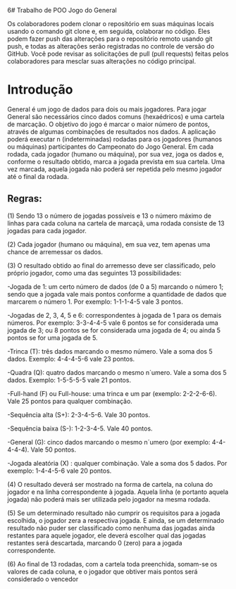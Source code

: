6# Trabalho de POO Jogo do General

Os colaboradores podem clonar o repositório em suas máquinas locais usando o comando git clone e, em seguida, colaborar no código.
Eles podem fazer push das alterações para o repositório remoto usando git push, e todas as alterações serão registradas no controle de versão do GitHub.
Você pode revisar as solicitações de pull (pull requests) feitas pelos colaboradores para mesclar suas alterações no código principal.

# Introdução

General é um jogo de dados para dois ou mais jogadores. Para jogar General são necessários cinco dados comuns (hexaédricos) e uma cartela de marcação. O objetivo do jogo é marcar o maior número de pontos, através de algumas combinações de resultados nos dados.
A aplicação poderá executar n (indeterminadas) rodadas para os jogadores (humanos ou máquinas) participantes do Campeonato do Jogo General. Em cada rodada, cada jogador (humano ou máquina), por sua vez, joga os dados e, conforme o resultado obtido, marca a jogada prevista em sua cartela. Uma vez marcada, aquela jogada não poderá ser repetida pelo mesmo jogador até o final da rodada.

## Regras:

(1) Sendo 13 o número de jogadas possíveis e 13 o número máximo de linhas para cada coluna na cartela de marcaçã, uma rodada consiste de 13 jogadas para cada jogador.

(2) Cada jogador (humano ou máquina), em sua vez, tem apenas uma chance de arremessar os dados.

(3) O resultado obtido ao final do arremesso deve ser classificado, pelo próprio jogador, como uma das seguintes 13 possibilidades:

-Jogada de 1: um certo número de dados (de 0 a 5) marcando o número 1; sendo que a jogada vale mais pontos conforme a quantidade de dados que marcarem o número 1. Por exemplo: 1-1-1-4-5 vale 3 pontos.

-Jogadas de 2, 3, 4, 5 e 6: correspondentes à jogada de 1 para os demais números. Por exemplo: 3-3-4-4-5 vale 6 pontos se for considerada uma jogada de 3; ou 8 pontos se for considerada uma jogada de 4; ou ainda 5 pontos se for uma jogada de 5.

-Trinca (T): três dados marcando o mesmo número. Vale a soma dos 5 dados. Exemplo: 4-4-4-5-6 vale 23 pontos.

-Quadra (Q): quatro dados marcando o mesmo n´umero. Vale a soma dos 5 dados. Exemplo: 1-5-5-5-5 vale 21 pontos.

-Full-hand (F) ou Full-house: uma trinca e um par (exemplo: 2-2-2-6-6). Vale 25 pontos para qualquer combinação.

-Sequência alta (S+): 2-3-4-5-6. Vale 30 pontos.

-Sequência baixa (S-): 1-2-3-4-5. Vale 40 pontos.

-General (G): cinco dados marcando o mesmo n´umero (por exemplo: 4-4-4-4-4). Vale 50 pontos.

-Jogada aleatória (X) : qualquer combinação. Vale a soma dos 5 dados. Por exemplo: 1-4-4-5-6 vale 20 pontos.

(4) O resultado deverá ser mostrado na forma de cartela, na coluna do jogador e na linha correspondente à jogada. Aquela linha (e portanto aquela jogada) não poderá mais ser utilizada pelo jogador na mesma rodada.

(5) Se um determinado resultado não cumprir os requisitos para a jogada escolhida, o jogador zera a respectiva jogada. E ainda, se um determinado resultado não puder ser classificado como nenhuma das jogadas ainda restantes para aquele jogador, ele deverá escolher qual das jogadas restantes será descartada, marcando 0 (zero) para a jogada correspondente.

(6) Ao final de 13 rodadas, com a cartela toda preenchida, somam-se os valores de cada coluna, e o jogador que obtiver mais pontos será considerado o vencedor
